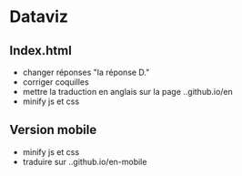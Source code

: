 # Dataviz

## Index.html
- changer réponses "la réponse D."
- corriger coquilles
- mettre la traduction en anglais sur la page ..github.io/en
- minify js et css


## Version mobile
- minify js et css
- traduire sur ..github.io/en-mobile

